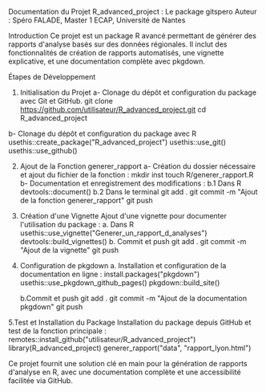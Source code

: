 Documentation du Projet R_advanced_project : Le package gitspero
Auteur : Spéro FALADE, Master 1 ECAP, Université de Nantes 

Introduction
Ce projet est un package R avancé permettant de générer des rapports d'analyse basés sur des données régionales. Il inclut des fonctionnalités de création de rapports automatisés, une vignette explicative, et une documentation complète avec pkgdown.

Étapes de Développement

1. Initialisation du Projet
	a- Clonage du dépôt et configuration du package avec Git et GitHub.
git clone https://github.com/utilisateur/R_advanced_project.git
cd R_advanced_project

 b- Clonage du dépôt et configuration du package avec R
usethis::create_package("R_advanced_project")
usethis::use_git()
usethis::use_github()


2. Ajout de la Fonction generer_rapport
	a- Création du dossier nécessaire et ajout du fichier de la fonction :
mkdir inst
touch R/generer_rapport.R
 b- Documentation et enregistrement des modifications :
		b.1  Dans R
devtools::document()
		b.2  Dans le terminal 
git add .
git commit -m "Ajout de la fonction generer_rapport"
git push

3. Création d'une Vignette
Ajout d'une vignette pour documenter l'utilisation du package :
  	a. Dans R
usethis::use_vignette("Generer_un_rapport_d_analyses")
devtools::build_vignettes()
   b. Commit et push
git add .
git commit -m "Ajout de la vignette"
git push


4. Configuration de pkgdown
	a. Installation et configuration de la documentation en ligne :
install.packages("pkgdown")
usethis::use_pkgdown_github_pages()
pkgdown::build_site()

	b.Commit et push
git add .
git commit -m "Ajout de la documentation pkgdown"
git push

5.Test et Installation du Package
Installation du package depuis GitHub et test de la fonction principale :
remotes::install_github("utilisateur/R_advanced_project")
library(R_advanced_project)
generer_rapport("data", "rapport_lyon.html")

Ce projet fournit une solution clé en main pour la génération de rapports d'analyse en R, avec une documentation complète et une accessibilité facilitée via GitHub.




